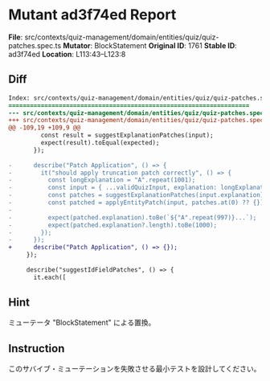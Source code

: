 # Mutant ad3f74ed Report

**File**: src/contexts/quiz-management/domain/entities/quiz/quiz-patches.spec.ts
**Mutator**: BlockStatement
**Original ID**: 1761
**Stable ID**: ad3f74ed
**Location**: L113:43–L123:8

## Diff

```diff
Index: src/contexts/quiz-management/domain/entities/quiz/quiz-patches.spec.ts
===================================================================
--- src/contexts/quiz-management/domain/entities/quiz/quiz-patches.spec.ts	original
+++ src/contexts/quiz-management/domain/entities/quiz/quiz-patches.spec.ts	mutated #1761
@@ -109,19 +109,9 @@
         const result = suggestExplanationPatches(input);
         expect(result).toEqual(expected);
       });
 
-      describe("Patch Application", () => {
-        it("should apply truncation patch correctly", () => {
-          const longExplanation = "A".repeat(1001);
-          const input = { ...validQuizInput, explanation: longExplanation };
-          const patches = suggestExplanationPatches(input.explanation);
-          const patched = applyEntityPatch(input, patches.at(0) ?? {});
-
-          expect(patched.explanation).toBe(`${"A".repeat(997)}...`);
-          expect(patched.explanation?.length).toBe(1000);
-        });
-      });
+      describe("Patch Application", () => {});
     });
 
     describe("suggestIdFieldPatches", () => {
       it.each([
```

## Hint

ミューテータ "BlockStatement" による置換。

## Instruction

このサバイブ・ミューテーションを失敗させる最小テストを設計してください。
